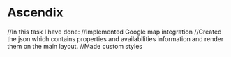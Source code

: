 # Ascendix

//In this task I have done:
//Implemented Google map integration 
//Created the json which contains properties and availabilities information and render them on the main layout.
//Made custom styles
